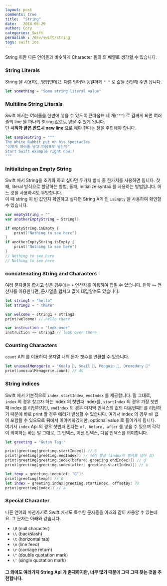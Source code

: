 ```yaml
---
layout: post
comments: true
title:  "String"
date:   2018-06-29
author: Cory
categories: Swift
permalink : /dev/swift/string
tags: swift ios
---
```

String 이란 다른 언어들과 비슷하게 Character 들의 의 배열로 생각할 수 있습니다.

### String Literals
String 을 사용하는 방법인데요. 다른 언어와 동일하게 `" "` 로 값을 선언해 주면 됩니다.

```swift
let something = "Some string literal value"
```

### Multiline String Literals
Swift 에서는 여러줄을 한번에 넣을 수 있도록 큰따옴표 세 개(`"""`) 로 감싸게 되면 여러줄의 line 을 하나의 String 값으로 넣을 수 있게 됩니다. <br>
단 __시작과 끝은 반드시 new line__ 으로 해야 한다는 점을 주의해야 합니다.

```swift
let sampleString = """
The White Rabbit put on his spectacles
"이렇게 여러줄 넣고 따옴표도 넣는당"
Start Swift example right now!!
"""
```

### Initializing an Empty String
Swift 에서 String을 초기화 하고 싶다면 두가지 방식 중 한가지를 사용하면 됩니다. 첫째, literal 방식으로 할당하는 방법, 둘째, initialize syntax 를 사용하는 방법입니다. 어느 것을 사용하셔도 무방합니다.<br>
이 때 string 이 빈 값인지 확인하고 싶다면 String API 인 `isEmpty` 을 사용하여 확인할 수 있습니다.

```Swift
var emptyString = ""
var anotherEmptyString = String()

if emptyString.isEmpty {
    print("Nothing to see here")
}
if anotherEmptyString.isEmpty {
    print("Nothing to see here")
}
// Nothing to see here
// Nothing to see here
```

### concatenating String and Characters
여러 문자열을 합치고 싶은 경우에는 `+` 연산자를 이용하여 합칠 수 있습니다. 만약 `+=` 연산자를 이용한다면, 문자열을 합치고 값에 대입할수도 있습니다.

```swift
let string1 = "hello"
let string2 = " there"

var welcome = string1 + string2
print(welcome) // hello there

var instruction = "look over"
instruction += string2 // look over there
```

### Counting Characters
`count` API 를 이용하여 문자열 내의 문자 갯수를 반환할 수 있습니다.

```swift
let unusualMenagerie = "Koala 🐨, Snail 🐌, Penguin 🐧, Dromedary 🐪"
print(unusualMenagerie.count) // 40
```

### String indices
Swift 에서 기본적으로 `index`, `startIndex`, `endIndex` 를 제공합니다. 말 그대로, `index` 의 경우 찾고자 하는 index 의 첫번째 index를, `startIndex` 의 경우 가장 첫번째 index 를 리턴하지만, `endIndex` 의 경우 마지막 인덱스의 값의 다음번째!! 를 리턴하기 때문에 바로 print 할 경우 에러가 발생할 수 있습니다. 여기서 index 의 경우 nil 값이 포함될 수 있으므로 뒤에서 이야기하겠지만, optional value 로 들어가게 됩니다.<br>
여기서 `index` Api 의 경우 첫번째 인자는 `of, before, after` 를 넣을 수 있으며 각각이 의미하는 바는 말 그대로, 그 인덱스, 이전 인덱스, 다음 인덱스를 의미합니다.  

```swift
let greeting = "Guten Tag!"

print(greeting[greeting.startIndex]) // G
print(greeting[greeting.endIndex]) // 에러 발생 (index의 범위를 넘어 섬)
print(greeting[greeting.index(before: greeting.endIndex)]) // g
print(greeting[greeting.index(after: greeting.startIndex)]) // u

let temp = greeting.index(of: "G")!
print(greeting[temp]) // G
let index = greeting.index(greeting.startIndex, offsetBy: 7)
print(greeting[index]) // a
```  

### Special Character
다른 언어와 마찬가지로 Swift 에서도 특수한 문자들을 아래와 같이 사용할 수 있는데요. 그 문자는 아래와 같습니다.
- `\0` (null character)
- `\\` (backslash)
- `\t` (horizontal tab)
- `\n` (line feed)
- `\r` (carriage return)
- `\"` (double quotation mark)
- `\'` (single quotation mark)

#### 그 외에도 여러가지 String Api 가 존재하지만, 너무 많기 때문에 그때 그때 찾는 것을 추천합니다.
